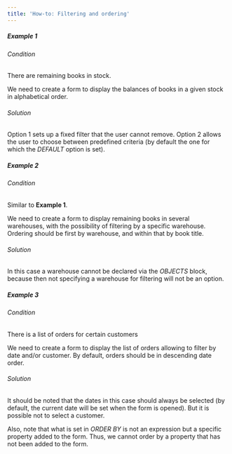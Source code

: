 ```yaml
---
title: 'How-to: Filtering and ordering'
---
```


##### Example 1

###### Condition

There are remaining books in stock.


We need to create a form to display the balances of books in a given stock in alphabetical order.

###### Solution


Option 1 sets up a fixed filter that the user cannot remove. Option 2 allows the user to choose between predefined criteria (by default the one for which the *DEFAULT* option is set).

##### Example 2

###### Condition

Similar to **Example 1**.

We need to create a form to display remaining books in several warehouses, with the possibility of filtering by a specific warehouse. Ordering should be first by warehouse, and within that by book title.

###### Solution


In this case a warehouse cannot be declared via the *OBJECTS* block, because then not specifying a warehouse for filtering will not be an option.

##### Example 3

###### Condition

There is a list of orders for certain customers


We need to create a form to display the list of orders allowing to filter by date and/or customer. By default, orders should be in descending date order.

###### Solution


It should be noted that the dates in this case should always be selected (by default, the current date will be set when the form is opened). But it is possible not to select a customer.

Also, note that what is set in *ORDER BY* is not an expression but a specific property added to the form. Thus, we cannot order by a property that has not been added to the form.
